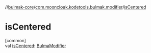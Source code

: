 //[bulmak-core](../../index.md)/[com.mooncloak.kodetools.bulmak.modifier](index.md)/[isCentered](is-centered.md)

# isCentered

[common]\
val [isCentered](is-centered.md): [BulmaModifier](-bulma-modifier/index.md)
